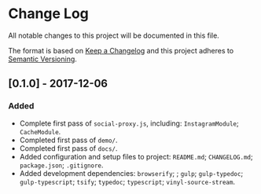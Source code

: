 # Change Log
All notable changes to this project will be documented in this file.

The format is based on [Keep a Changelog](http://keepachangelog.com/) and this project adheres to [Semantic Versioning](http://semver.org/).

## [0.1.0] - 2017-12-06
### Added
- Complete first pass of `social-proxy.js`, including: `InstagramModule`; `CacheModule`.
- Completed first pass of `demo/`.
- Completed first pass of `docs/`.
- Added configuration and setup files to project: `README.md`; `CHANGELOG.md`; `package.json`; `.gitignore`.
- Added development dependencies: `browserify`; ; `gulp`; `gulp-typedoc`; `gulp-typescript`; `tsify`; `typedoc`; `typescript`; `vinyl-source-stream`.
